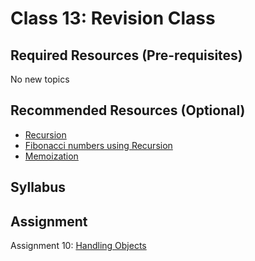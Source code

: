 # Class 13: Revision Class

## Required Resources (Pre-requisites)
No new topics

## Recommended Resources (Optional)
* [Recursion](https://www.programiz.com/javascript/recursion)
* [Fibonacci numbers using Recursion](https://www.youtube.com/watch?v=rf60MejMz3E)
* [Memoization](https://www.youtube.com/watch?v=WbwP4w6TpCk)

## Syllabus

## Assignment
Assignment 10: [Handling Objects](./assign/10.md)
